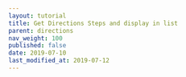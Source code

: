 ```yaml
---
layout: tutorial
title: Get Directions Steps and display in list
parent: directions
nav_weight: 100
published: false
date: 2019-07-10
last_modified_at: 2019-07-12
---
```

